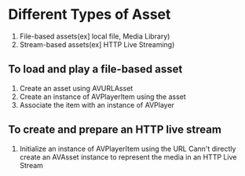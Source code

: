 # Different Types of Asset
1. File-based assets(ex] local file, Media Library)
2. Stream-based assets(ex] HTTP Live Streaming)

## To load and play a file-based asset
1. Create an asset using AVURLAsset
2. Create an instance of AVPlayerItem using the asset
3. Associate the item with an instance of AVPlayer

## To create and prepare an HTTP live stream
1. Initialize an instance of AVPlayerItem using the URL
Cann't directly create an AVAsset instance to represent the media in an HTTP Live Stream